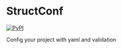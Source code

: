 # StructConf

[![PyPI](https://img.shields.io/pypi/v/structconf?color=blue)](https://pypi.org/project/structconf/)


Config your project with yaml and validation

